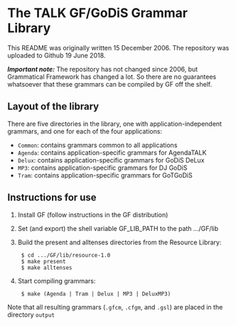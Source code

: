 
The TALK GF/GoDiS Grammar Library
=================================

This README was originally written 15 December 2006.
The repository was uploaded to Github 19 June 2018.

***Important note:***
The repository has not changed since 2006, but Grammatical Framework has changed a lot. So there are no guarantees whatsoever that these grammars can be compiled by GF off the shelf. 

Layout of the library
---------------------

There are five directories in the library, one with application-independent grammars, and one for each of the four applications:

  - `Common`: contains grammars common to all applications
  - `Agenda`: contains application-specific grammars for AgendaTALK
  - `Delux`:  contains application-specific grammars for GoDiS DeLux
  - `MP3`:    contains application-specific grammars for DJ GoDiS
  - `Tram`:   contains application-specific grammars for GoTGoDiS

Instructions for use
--------------------

1. Install GF (follow instructions in the GF distribution)

2. Set (and export) the shell variable GF_LIB_PATH to the path .../GF/lib

3. Build the present and alltenses directories from the Resource Library:
  
        $ cd .../GF/lib/resource-1.0
        $ make present
        $ make alltenses

4. Start compiling grammars:

        $ make (Agenda | Tram | Delux | MP3 | DeluxMP3)

Note that all resulting grammars (`.gfcm`, `.cfgm`, and `.gsl`) are placed in the directory `output`




